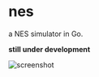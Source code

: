 # nes

a NES simulator in Go.

**still under development**

![screenshot](https://user-images.githubusercontent.com/6854255/87242556-b628ee00-c468-11ea-8052-0e37811e2454.png)
